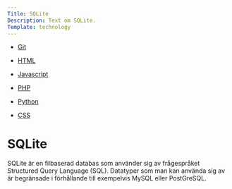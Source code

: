```yaml
---
Title: SQLite
Description: Text om SQLite.
Template: technology
---
```


<div class="side-bar" markdown="1">

* [Git](git)

* [HTML](html)

* [Javascript](javascript)

* [PHP](php)

* [Python](python)

* [CSS](css)

</div>

<div class="not-side" markdown="1">

SQLite
==========================

SQLite är en filbaserad databas som använder sig av frågespråket Structured Query Language (SQL). Datatyper som man kan använda sig av är begränsade i förhållande till exempelvis MySQL eller PostGreSQL.

</div>
